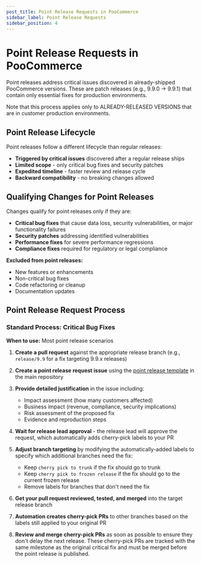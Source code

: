 ```yaml
---
post_title: Point Release Requests in PooCommerce
sidebar_label: Point Release Requests
sidebar_position: 4
---
```


# Point Release Requests in PooCommerce

Point releases address critical issues discovered in already-shipped PooCommerce versions. These are patch releases (e.g., 9.9.0 → 9.9.1) that contain only essential fixes for production environments.

Note that this process applies only to ALREADY-RELEASED VERSIONS that are in customer production environments.

## Point Release Lifecycle

Point releases follow a different lifecycle than regular releases:

- **Triggered by critical issues** discovered after a regular release ships
- **Limited scope** - only critical bug fixes and security patches
- **Expedited timeline** - faster review and release cycle
- **Backward compatibility** - no breaking changes allowed

## Qualifying Changes for Point Releases

Changes qualify for point releases only if they are:

- **Critical bug fixes** that cause data loss, security vulnerabilities, or major functionality failures
- **Security patches** addressing identified vulnerabilities
- **Performance fixes** for severe performance regressions
- **Compliance fixes** required for regulatory or legal compliance

**Excluded from point releases:**

- New features or enhancements
- Non-critical bug fixes
- Code refactoring or cleanup
- Documentation updates

## Point Release Request Process

### Standard Process: Critical Bug Fixes

**When to use:** Most point release scenarios

1. **Create a pull request** against the appropriate release branch (e.g., `release/9.9` for a fix targeting 9.9.x releases)

2. **Create a point release request issue** using the [point release template](https://github.com/poocommerce/poocommerce/issues/new?template=new-prr-template.yml) in the main repository

3. **Provide detailed justification** in the issue including:
    - Impact assessment (how many customers affected)
    - Business impact (revenue, compliance, security implications)
    - Risk assessment of the proposed fix
    - Evidence and reproduction steps

4. **Wait for release lead approval** - the release lead will approve the request, which automatically adds cherry-pick labels to your PR

5. **Adjust branch targeting** by modifying the automatically-added labels to specify which additional branches need the fix:
    - Keep `cherry pick to trunk` if the fix should go to trunk
    - Keep `cherry pick to frozen release` if the fix should go to the current frozen release
    - Remove labels for branches that don't need the fix

6. **Get your pull request reviewed, tested, and merged** into the target release branch

7. **Automation creates cherry-pick PRs** to other branches based on the labels still applied to your original PR

8. **Review and merge cherry-pick PRs** as soon as possible to ensure they don't delay the next release. These cherry-pick PRs are tracked with the same milestone as the original critical fix and must be merged before the point release is published.

